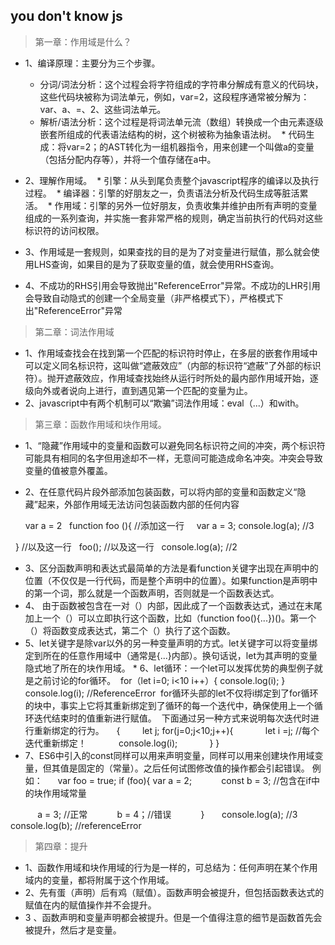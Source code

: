 ## you don't know js
>第一章：作用域是什么？

* 1、编译原理：主要分为三个步骤。
  * 分词/词法分析：这个过程会将字符组成的字符串分解成有意义的代码块，这些代码块被称为词法单元，例如，var=2，这段程序通常被分解为：var、a、=、2、这些词法单元。
  * 解析/语法分析：这个过程是将词法单元流（数组）转换成一个由元素逐级嵌套所组成的代表语法结构的树，这个树被称为抽象语法树。
  * 代码生成：将var=2；的AST转化为一组机器指令，用来创建一个叫做a的变量（包括分配内存等），并将一个值存储在a中。
  
* 2、理解作用域。
  * 引擎：从头到尾负责整个javascript程序的编译以及执行过程。
  * 编译器：引擎的好朋友之一，负责语法分析及代码生成等脏活累活。
  * 作用域：引擎的另外一位好朋友，负责收集并维护由所有声明的变量组成的一系列查询，并实施一套非常严格的规则，确定当前执行的代码对这些标识符的访问权限。
  
* 3、作用域是一套规则，如果查找的目的是为了对变量进行赋值，那么就会使用LHS查询，如果目的是为了获取变量的值，就会使用RHS查询。

* 4、不成功的RHS引用会导致抛出"ReferenceError"异常。不成功的LHR引用会导致自动隐式的创建一个全局变量（非严格模式下），严格模式下出"ReferenceError"异常

>第二章：词法作用域

* 1、作用域查找会在找到第一个匹配的标识符时停止，在多层的嵌套作用域中可以定义同名标识符，这叫做“遮蔽效应”（内部的标识符“遮蔽”了外部的标识符）。抛开遮蔽效应，作用域查找始终从运行时所处的最内部作用域开始，逐级向外或者说向上进行，直到遇见第一个匹配的变量为止。
* 2、javascript中有两个机制可以“欺骗”词法作用域：eval（...）和with。

>第三章：函数作用域和块作用域。

* 1、“隐藏”作用域中的变量和函数可以避免同名标识符之间的冲突，两个标识符可能具有相同的名字但用途却不一样，无意间可能造成命名冲突。冲突会导致变量的值被意外覆盖。
* 2、在任意代码片段外部添加包装函数，可以将内部的变量和函数定义“隐藏”起来，外部作用域无法访问包装函数内部的任何内容
  
  var a = 2
   function foo (){ //添加这一行
     var a = 3;
     console.log(a); //3
   
    } //以及这一行
    foo(); //以及这一行
    console.log(a); //2
  
 * 3、区分函数声明和表达式最简单的方法是看function关键字出现在声明中的位置（不仅仅是一行代码，而是整个声明中的位置）。如果function是声明中的第一个词，那么就是一个函数声明，否则就是一个函数表达式。
 * 4、 由于函数被包含在一对（）内部，因此成了一个函数表达式，通过在末尾加上一个（）可以立即执行这个函数，比如（function foo(){...})()。第一个（）将函数变成表达式，第二个（）执行了这个函数。
 * 5、let关键字是除var以外的另一种变量声明的方式。let关键字可以将变量绑定到所在的任意作用域中（通常是{...}内部）。换句话说，let为其声明的变量隐式地了所在的块作用域。
 * 6、let循环：一个let可以发挥优势的典型例子就是之前讨论的for循环。
     for（let i=0; i<10 i++）{
        console.log(i);
        }
       console.log(i); //ReferenceError
  for循环头部的let不仅将i绑定到了for循环的块中，事实上它将其重新绑定到了循环的每一个迭代中，确保使用上一个循环迭代结束时的值重新进行赋值。
  下面通过另一种方式来说明每次迭代时进行重新绑定的行为。
     {
         let j;
         for(j=0;j<10;j++){
             let i =j; //每个迭代重新绑定！
             console.log(i);
             }
     }
 * 7、ES6中引入的const同样可以用来声明变量，同样可以用来创建块作用域变量，但其值是固定的（常量）。之后任何试图修改值的操作都会引起错误。
 例如：
      var foo = true;
      if (foo){
            var a = 2;
            const b = 3; //包含在if中的块作用域常量
            
            a = 3; //正常
            b = 4；//错误
            }
       console.log(a); //3
       console.log(b); //referenceError

>第四章：提升
* 1、函数作用域和块作用域的行为是一样的，可总结为：任何声明在某个作用域内的变量，都将附属于这个作用域。
* 2、先有蛋（声明）后有鸡（赋值）。函数声明会被提升，但包括函数表达式的赋值在内的赋值操作并不会提升。
* 3 、函数声明和变量声明都会被提升。但是一个值得注意的细节是函数首先会被提升，然后才是变量。



 
